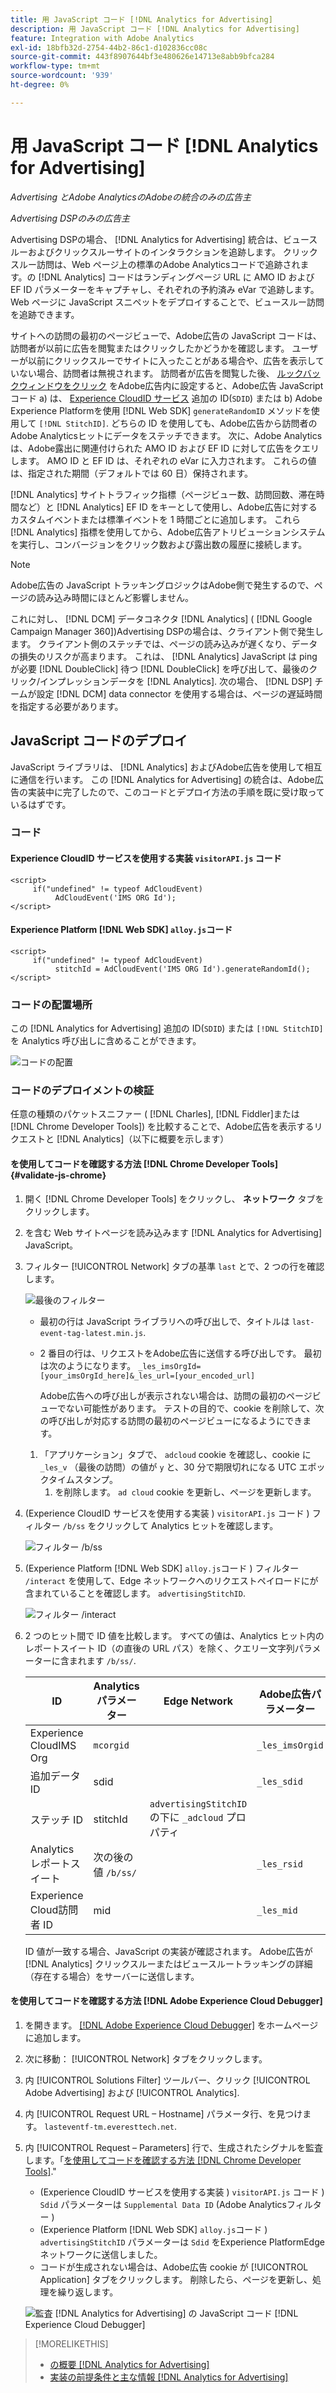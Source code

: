 ```yaml
---
title: 用 JavaScript コード [!DNL Analytics for Advertising]
description: 用 JavaScript コード [!DNL Analytics for Advertising]
feature: Integration with Adobe Analytics
exl-id: 18bfb32d-2754-44b2-86c1-d102836cc08c
source-git-commit: 443f8907644bf3e480626e14713e8abb9bfca284
workflow-type: tm+mt
source-wordcount: '939'
ht-degree: 0%

---
```


# 用 JavaScript コード [!DNL Analytics for Advertising]

*Advertising とAdobe AnalyticsのAdobeの統合のみの広告主*

*Advertising DSPのみの広告主*

Advertising DSPの場合、 [!DNL Analytics for Advertising] 統合は、ビュースルーおよびクリックスルーサイトのインタラクションを追跡します。 クリックスルー訪問は、Web ページ上の標準のAdobe Analyticsコードで追跡されます。の [!DNL Analytics] コードはランディングページ URL に AMO ID および EF ID パラメーターをキャプチャし、それぞれの予約済み eVar で追跡します。 Web ページに JavaScript スニペットをデプロイすることで、ビュースルー訪問を追跡できます。

サイトへの訪問の最初のページビューで、Adobe広告の JavaScript コードは、訪問者が以前に広告を閲覧またはクリックしたかどうかを確認します。 ユーザーが以前にクリックスルーでサイトに入ったことがある場合や、広告を表示していない場合、訪問者は無視されます。 訪問者が広告を閲覧した後、 [ルックバックウィンドウをクリック](/help/integrations/analytics/prerequisites.md#lookback-a4adc) をAdobe広告内に設定すると、Adobe広告 JavaScript コード a) は、 [Experience CloudID サービス](https://experienceleague.adobe.com/docs/id-service/using/home.html) 追加の ID(`SDID`) または b) Adobe Experience Platformを使用 [!DNL Web SDK] `generateRandomID` メソッドを使用して `[!DNL StitchID]`. どちらの ID を使用しても、Adobe広告から訪問者のAdobe Analyticsヒットにデータをステッチできます。 次に、Adobe Analyticsは、Adobe露出に関連付けられた AMO ID および EF ID に対して広告をクエリします。 AMO ID と EF ID は、それぞれの eVar に入力されます。 これらの値は、指定された期間（デフォルトでは 60 日）保持されます。

[!DNL Analytics] サイトトラフィック指標（ページビュー数、訪問回数、滞在時間など）と [!DNL Analytics] EF ID をキーとして使用し、Adobe広告に対するカスタムイベントまたは標準イベントを 1 時間ごとに追加します。 これら [!DNL Analytics] 指標を使用してから、Adobe広告アトリビューションシステムを実行し、コンバージョンをクリック数および露出数の履歴に接続します。

>[!NOTE]
>
>Adobe広告の JavaScript トラッキングロジックはAdobe側で発生するので、ページの読み込み時間にほとんど影響しません。
>
>これに対し、 [!DNL DCM] データコネクタ [!DNL Analytics] ( [!DNL Google Campaign Manager 360])Advertising DSPの場合は、クライアント側で発生します。 クライアント側のステッチでは、ページの読み込みが遅くなり、データの損失のリスクが高まります。 これは、 [!DNL Analytics] JavaScript は ping が必要 [!DNL DoubleClick] 待つ [!DNL DoubleClick] を呼び出して、最後のクリック/インプレッションデータを [!DNL Analytics]. 次の場合、 [!DNL DSP] チームが設定 [!DNL DCM] data connector を使用する場合は、ページの遅延時間を指定する必要があります。

## JavaScript コードのデプロイ

JavaScript ライブラリは、 [!DNL Analytics] およびAdobe広告を使用して相互に通信を行います。 この [!DNL Analytics for Advertising] の統合は、Adobe広告の実装中に完了したので、このコードとデプロイ方法の手順を既に受け取っているはずです。

### コード

#### Experience CloudID サービスを使用する実装 `visitorAPI.js` コード

```
<script>
     if("undefined" != typeof AdCloudEvent) 
          AdCloudEvent('IMS ORG Id');
</script>
```

#### Experience Platform [!DNL Web SDK] `alloy.js`コード

```
<script>
     if("undefined" != typeof AdCloudEvent) 
          stitchId = AdCloudEvent('IMS ORG Id').generateRandomId();
</script>
```

### コードの配置場所

この [!DNL Analytics for Advertising] 追加の ID(`SDID`) または `[!DNL StitchID]` を Analytics 呼び出しに含めることができます。

![コードの配置](/help/integrations/assets/a4adc-code-placement.png)

### コードのデプロイメントの検証

任意の種類のパケットスニファー ( [!DNL Charles], [!DNL Fiddler]または [!DNL Chrome Developer Tools]) を比較することで、Adobe広告を表示するリクエストと [!DNL Analytics]（以下に概要を示します）

#### を使用してコードを確認する方法 [!DNL Chrome Developer Tools] {#validate-js-chrome}

1. 開く [!DNL Chrome Developer Tools] をクリックし、 **ネットワーク** タブをクリックします。

1. を含む Web サイトページを読み込みます [!DNL Analytics for Advertising] JavaScript。

1. フィルター [!UICONTROL Network] タブの基準 `last` とで、2 つの行を確認します。

   ![最後のフィルター](/help/integrations/assets/a4adc-code-validation-filter-last.png)

   * 最初の行は JavaScript ライブラリへの呼び出しで、タイトルは `last-event-tag-latest.min.js`.
   * 2 番目の行は、リクエストをAdobe広告に送信する呼び出しです。 最初は次のようになります。 `_les_imsOrgId=[your_imsOrgId_here]&_les_url=[your_encoded_url]`

      Adobe広告への呼び出しが表示されない場合は、訪問の最初のページビューでない可能性があります。 テストの目的で、cookie を削除して、次の呼び出しが対応する訪問の最初のページビューになるようにできます。
   1. 「アプリケーション」タブで、 `adcloud` cookie を確認し、cookie に `_les_v` （最後の訪問）の値が `y` と、30 分で期限切れになる UTC エポックタイムスタンプ。
      1. を削除します。 `ad cloud` cookie を更新し、ページを更新します。


1. (Experience CloudID サービスを使用する実装 ) `visitorAPI.js` コード ) フィルター `/b/ss` をクリックして Analytics ヒットを確認します。

   ![フィルター `/b/ss`](/help/integrations/assets/a4adc-code-validation-filter-bss.png)

1. (Experience Platform [!DNL Web SDK] `alloy.js`コード ) フィルター `/interact` を使用して、Edge ネットワークへのリクエストペイロードにが含まれていることを確認します。 `advertisingStitchID`.

   ![フィルター `/interact`](/help/integrations/assets/a4adc-code-validation-filter-interact.png)

1. 2 つのヒット間で ID 値を比較します。 すべての値は、Analytics ヒット内のレポートスイート ID（の直後の URL パス）を除く、クエリー文字列パラメーターに含まれます `/b/ss/`.

   | ID | Analytics パラメーター | Edge Network | Adobe広告パラメーター |
   | --- | --- | --- | --- |
   | Experience CloudIMS Org | `mcorgid` |  | `_les_imsOrgid` |
   | 追加データ ID | sdid |  | `_les_sdid` |
   | ステッチ ID | stitchId | `advertisingStitchID` の下に `_adcloud` プロパティ |  |
   | Analytics レポートスイート | 次の後の値 `/b/ss/` |  | `_les_rsid` |
   | Experience Cloud訪問者 ID | mid |  | `_les_mid` |

   ID 値が一致する場合、JavaScript の実装が確認されます。 Adobe広告が [!DNL Analytics] クリックスルーまたはビュースルートラッキングの詳細（存在する場合）をサーバーに送信します。

#### を使用してコードを確認する方法 [!DNL Adobe Experience Cloud Debugger]

1. を開きます。 [[!DNL Adobe Experience Cloud Debugger]](https://experienceleague.adobe.com/docs/debugger/using-v2/summary.html) をホームページに追加します。
1. 次に移動： [!UICONTROL Network] タブをクリックします。
1. 内 [!UICONTROL Solutions Filter] ツールバー、クリック [!UICONTROL Adobe Advertising] および [!UICONTROL Analytics].
1. 内 [!UICONTROL Request URL – Hostname] パラメータ行、を見つけます。 `lasteventf-tm.everesttech.net`.
1. 内 [!UICONTROL Request – Parameters] 行で、生成されたシグナルを監査します。「[を使用してコードを確認する方法 [!DNL Chrome Developer Tools]](#validate-js-chrome).&quot;
   * (Experience CloudID サービスを使用する実装 ) `visitorAPI.js` コード ) `Sdid` パラメーターは `Supplemental Data ID` (Adobe Analyticsフィルター )
   * (Experience Platform [!DNL Web SDK] `alloy.js`コード ) `advertisingStitchID` パラメーターは `Sdid` をExperience PlatformEdge ネットワークに送信しました。
   * コードが生成されない場合は、Adobe広告 cookie が [!UICONTROL Application] タブをクリックします。 削除したら、ページを更新し、処理を繰り返します。

   ![監査 [!DNL Analytics for Advertising] の JavaScript コード [!DNL Experience Cloud Debugger]](/help/integrations/assets/a4adc-js-audit-debugger.png)

>[!MORELIKETHIS]
>
>* [の概要 [!DNL Analytics for Advertising]](overview.md)
>* [実装の前提条件と主な情報 [!DNL Analytics for Advertising]](prerequisites.md)

